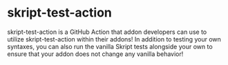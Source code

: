 # skript-test-action

skript-test-action is a GitHub Action that addon developers can use to utilize skript-test-action within their addons!
In addition to testing your own syntaxes, you can also run the vanilla Skript tests alongside your own to ensure that
your addon does not change any vanilla behavior!